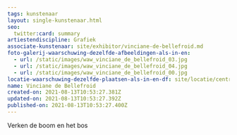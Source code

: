 ```yaml
---
tags: kunstenaar
layout: single-kunstenaar.html
seo:
  twitter:card: summary
artiestendiscipline: Grafiek
associate-kunstenaar: site/exhibitor/vinciane-de-bellefroid.md
foto-galerij-waarschuwing-dezelfde-afbeeldingen-als-in-en:
  - url: /static/images/waw_vinciane_de_bellefroid_03.jpg
  - url: /static/images/waw_vinciane_de_bellefroid_04.jpg
  - url: /static/images/waw_vinciane_de_bellefroid_00.jpg
locatie-waarschuwing-dezelfde-plaatsen-als-in-en-df: site/locatie/centre-protestant.md
name: Vinciane de Bellefroid
created-on: 2021-08-13T10:53:27.381Z
updated-on: 2021-08-13T10:53:27.392Z
published-on: 2021-08-13T10:53:27.400Z
---
```

<!--StartFragment-->

Verken de boom en het bos



<!--EndFragment-->